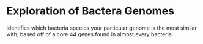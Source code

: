 # Exploration of Bactera Genomes

Identifies which bacteria species your particular genome is the most similar with, based off of a core 44 genes found in almost every bacteria.
